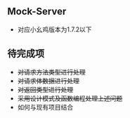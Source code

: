 ## Mock-Server 
* 对应小幺鸡版本为1.7.2以下


## 待完成项

* ~~对请求方法类型进行处理~~
* ~~对请求体数据进行处理~~
* ~~对返回类型进行处理~~
* ~~采用设计模式及函数编程处理上述问题~~
* 如何与现有项目结合

